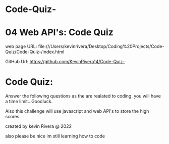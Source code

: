 # Code-Quiz-



# 04 Web API's: Code Quiz 

web page URL: file:///Users/kevinrivera/Desktop/Coding%20Projects/Code-Quiz/Code-Quiz-/index.html 

GitHub Url: https://github.com/KevinRivera14/Code-Quiz- 

# Code Quiz:
Answer the following questions as the are realated to coding. you will have a time limit...Goodluck. 

Also this challenge will use javascript and web API's to store the high scores. 

created by kevin Rivera @ 2022  

also please be nice im still learning how to code 
